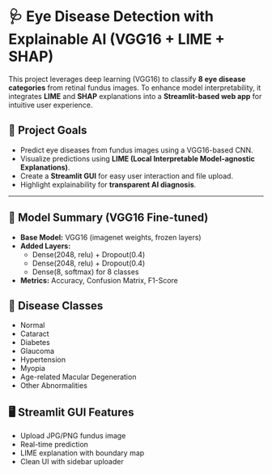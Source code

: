 # 🩺 Eye Disease Detection with Explainable AI (VGG16 + LIME + SHAP)

This project leverages deep learning (VGG16) to classify **8 eye disease categories** from retinal fundus images. To enhance model interpretability, it integrates **LIME** and **SHAP** explanations into a **Streamlit-based web app** for intuitive user experience.

## 📌 Project Goals

- Predict eye diseases from fundus images using a VGG16-based CNN.
- Visualize predictions using **LIME (Local Interpretable Model-agnostic Explanations)**.
- Create a **Streamlit GUI** for easy user interaction and file upload.
- Highlight explainability for **transparent AI diagnosis**.

---

## 🧠 Model Summary (VGG16 Fine-tuned)

- **Base Model:** VGG16 (imagenet weights, frozen layers)
- **Added Layers:**
  - Dense(2048, relu) + Dropout(0.4)
  - Dense(2048, relu) + Dropout(0.4)
  - Dense(8, softmax) for 8 classes
- **Metrics:** Accuracy, Confusion Matrix, F1-Score

## 📁 Disease Classes

- Normal
- Cataract
- Diabetes
- Glaucoma
- Hypertension
- Myopia
- Age-related Macular Degeneration
- Other Abnormalities



## 🖥️ Streamlit GUI Features

- Upload JPG/PNG fundus image
- Real-time prediction
- LIME explanation with boundary map
- Clean UI with sidebar uploader
